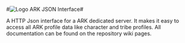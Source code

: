 #![Logo](https://web.mxcontent.network/ark-data/arkdata_server.png) ARK JSON Interface#

A HTTP Json interface for a ARK dedicated server. It makes it easy to access all ARK profile data like character and tribe profiles.
All documentation can be found on the repository wiki pages.

